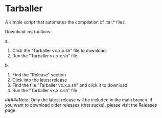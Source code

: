 # Tarballer
A simple script that automates the compilation of .tar.* files.

Download instructions:

a.
  1. Click the "Tarballer vx.x.x.sh" file to download.
  2. Run the "Tarballer vx.x.x.sh" file.

b. 
  1. Find the "Release" section
  2. Click into the latest release
  3. Find the file "Tarballer vx.x.x.sh" and click it to download
  4. Run the "Tarballer vx.x.x.sh" file

#####Note: Only the latest release will be included in the main branch. If you want to download older releases (that sucks), please visit the Releases page.
